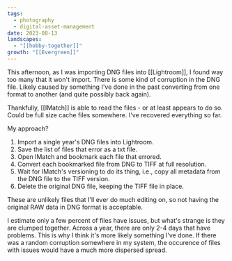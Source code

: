 ```yaml
---
tags:
  - photography
  - digital-asset-management
date: 2023-08-13
landscapes:
  - "[[hobby-together]]"
growth: "[[Evergreen]]"
---
```

This afternoon, as I was importing DNG files into [[Lightroom]], I found way too many that it won't import. There is some kind of corruption in the DNG file. Likely caused by something I've done in the past converting from one format to another (and quite possibly back again).

Thankfully, [[IMatch]] is able to read the files - or at least appears to do so. Could be full size cache files somewhere. I've recovered everything so far.

My approach?

1. Import a single year's DNG files into Lightroom.
2. Save the list of files that error as a txt file.
3. Open IMatch and bookmark each file that errored.
4. Convert each bookmarked file from DNG to TIFF at full resolution.
5. Wait for IMatch's versioning to do its thing, i.e., copy all metadata from the DNG file to the TIFF version.
6. Delete the original DNG file, keeping the TIFF file in place.

These are unlikely files that I'll ever do much editing on, so not having the original RAW data in DNG format is acceptable.

I estimate only a few percent of files have issues, but what's strange is they are clumped together. Across a year, there are only 2-4 days that have problems. This is why I think it's more likely something I've done. If there was a random corruption somewhere in my system, the occurence of files with issues would have a much more dispersed spread.
